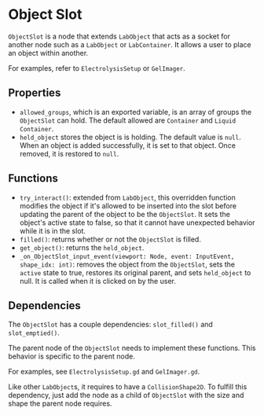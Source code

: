 # Object Slot
`ObjectSlot` is a node that extends `LabObject` that acts as a socket for another node such as a `LabObject` or `LabContainer`. It allows a user to place an object within another. 

For examples, refer to `ElectrolysisSetup` or `GelImager`.

## Properties
- `allowed_groups`, which is an exported variable, is an array of groups the `ObjectSlot` can hold. The default allowed are `Container` and `Liquid Container`.
- `held_object` stores the object is is holding. The default value is `null`. When an object is added successfully, it is set to that object. Once removed, it is restored to `null`.

## Functions
- `try_interact()`: extended from `LabObject`, this overridden function modifies the object if it's allowed to be inserted into the slot before updating the parent of the object to be the `ObjectSlot`. It sets the object's active state to false, so that it cannot have unexpected behavior while it is in the slot.
- `filled()`: returns whether or not the `ObjectSlot` is filled.
- `get_object()`: returns the `held_object`.
- `_on_ObjectSlot_input_event(viewport: Node, event: InputEvent, shape_idx: int)`: removes the object from the `ObjectSlot`, sets the `active` state to true, restores its original parent, and sets `held_object` to null. It is called when it is clicked on by the user.

## Dependencies
The `ObjectSlot` has a couple dependencies: `slot_filled()` and `slot_emptied()`.

The parent node of the `ObjectSlot` needs to implement these functions. This behavior is specific to the parent node.

For examples, see `ElectrolysisSetup.gd` and `GelImager.gd`.

Like other `LabObject`s, it requires to have a `CollisionShape2D`. To fulfill this dependency, just add the node as a child of `ObjectSlot` with the size and shape the parent node requires. 
